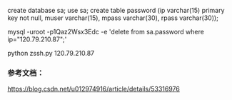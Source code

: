 create database sa;
use sa;
create table password (ip varchar(15) primary key not null, muser varchar(15), mpass varchar(30), rpass varchar(30));

mysql -uroot -p1Qaz2Wsx3Edc -e 'delete from sa.password where ip="120.79.210.87";'

python zssh.py 120.79.210.87

### 参考文档：

https://blog.csdn.net/u012974916/article/details/53316976
